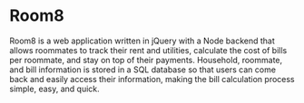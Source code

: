 # Room8
Room8 is a web application written in jQuery with a Node backend that allows roommates to track their rent and utilities, calculate the cost of bills per roommate, and stay on top of their payments. Household, roommate, and bill information is stored in a SQL database so that users can come back and easily access their information, making the bill calculation process simple, easy, and quick.
